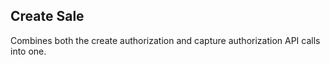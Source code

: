## Create Sale

Combines both the create authorization and capture authorization API calls into one.
